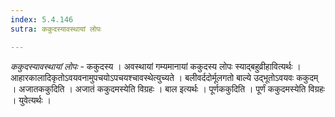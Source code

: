 ```yaml
---
index: 5.4.146
sutra: ककुदस्यावस्थायां लोपः

---
```

_ककुदस्यावस्थायां लोपः_ - ककुदस्य । अवस्थायां गम्यमानायां ककुदस्य लोपः स्याद्बहुव्रीहावित्यर्थः । आहारकालादिकृतोऽवयवनामुपचयोऽपचयश्चावस्थेत्युच्यते । बलीवर्ददोर्मूलगतो बाल्ये उद्भूतोऽवयवः ककुदम् । अजातककुदिति । अजातं ककुदमस्येति विग्रहः । बाल इत्यर्थः । पूर्णककुदिति । पूर्णं ककुदमस्येति विग्रहः । युवेत्यर्थः । 